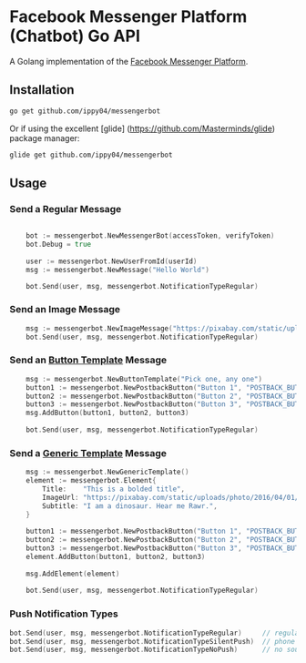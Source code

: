 Facebook Messenger Platform (Chatbot) Go API
=====

A Golang implementation of the [Facebook Messenger Platform](https://developers.facebook.com/docs/messenger-platform).

## Installation
```bash
go get github.com/ippy04/messengerbot
```

Or if using the excellent [glide] (https://github.com/Masterminds/glide) package manager:

```bash
glide get github.com/ippy04/messengerbot
```

## Usage

### Send a Regular Message
```go

	bot := messengerbot.NewMessengerBot(accessToken, verifyToken)
	bot.Debug = true
	
	user := messengerbot.NewUserFromId(userId)
	msg := messengerbot.NewMessage("Hello World")

	bot.Send(user, msg, messengerbot.NotificationTypeRegular)
```
### Send an Image Message
```go
	msg := messengerbot.NewImageMessage("https://pixabay.com/static/uploads/photo/2016/04/01/09/29/cartoon-1299393_960_720.png")
	bot.Send(user, msg, messengerbot.NotificationTypeRegular)
```


### Send an [Button Template](https://developers.facebook.com/docs/messenger-platform/send-api-reference#button_template) Message
```go
	msg := messengerbot.NewButtonTemplate("Pick one, any one")
	button1 := messengerbot.NewPostbackButton("Button 1", "POSTBACK_BUTTON_1")
	button2 := messengerbot.NewPostbackButton("Button 2", "POSTBACK_BUTTON_2")
	button3 := messengerbot.NewPostbackButton("Button 3", "POSTBACK_BUTTON_3")
	msg.AddButton(button1, button2, button3)
	
	bot.Send(user, msg, messengerbot.NotificationTypeRegular)
```


### Send a [Generic Template](https://developers.facebook.com/docs/messenger-platform/send-api-reference#generic_template) Message
```go
	msg := messengerbot.NewGenericTemplate()
	element := messengerbot.Element{
		Title:    "This is a bolded title",
		ImageUrl: "https://pixabay.com/static/uploads/photo/2016/04/01/09/29/cartoon-1299393_960_720.png",
		Subtitle: "I am a dinosaur. Hear me Rawr.",
	}
	
	button1 := messengerbot.NewPostbackButton("Button 1", "POSTBACK_BUTTON_1")
	button2 := messengerbot.NewPostbackButton("Button 2", "POSTBACK_BUTTON_2")
	button3 := messengerbot.NewPostbackButton("Button 3", "POSTBACK_BUTTON_3")
	element.AddButton(button1, button2, button3)
	
	msg.AddElement(element)
	
	bot.Send(user, msg, messengerbot.NotificationTypeRegular)
```


### Push Notification Types
```go
bot.Send(user, msg, messengerbot.NotificationTypeRegular)     // regular sound, vibrate and phone alert
bot.Send(user, msg, messengerbot.NotificationTypeSilentPush)  // phone notification only, no sound or vibrate alert
bot.Send(user, msg, messengerbot.NotificationTypeNoPush)      // no sound or phone notification
```
